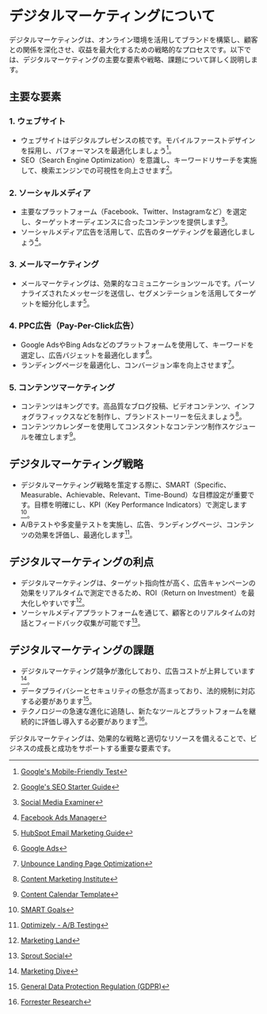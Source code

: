 # デジタルマーケティングについて

デジタルマーケティングは、オンライン環境を活用してブランドを構築し、顧客との関係を深化させ、収益を最大化するための戦略的なプロセスです。以下では、デジタルマーケティングの主要な要素や戦略、課題について詳しく説明します。

## 主要な要素

### 1. ウェブサイト

- ウェブサイトはデジタルプレゼンスの核です。モバイルファーストデザインを採用し、パフォーマンスを最適化しましょう[^1^]。
- SEO（Search Engine Optimization）を意識し、キーワードリサーチを実施して、検索エンジンでの可視性を向上させます[^2^]。

### 2. ソーシャルメディア

- 主要なプラットフォーム（Facebook、Twitter、Instagramなど）を選定し、ターゲットオーディエンスに合ったコンテンツを提供します[^3^]。
- ソーシャルメディア広告を活用して、広告のターゲティングを最適化しましょう[^4^]。

### 3. メールマーケティング

- メールマーケティングは、効果的なコミュニケーションツールです。パーソナライズされたメッセージを送信し、セグメンテーションを活用してターゲットを細分化します[^5^]。

### 4. PPC広告（Pay-Per-Click広告）

- Google AdsやBing Adsなどのプラットフォームを使用して、キーワードを選定し、広告バジェットを最適化します[^6^]。
- ランディングページを最適化し、コンバージョン率を向上させます[^7^]。

### 5. コンテンツマーケティング

- コンテンツはキングです。高品質なブログ投稿、ビデオコンテンツ、インフォグラフィックスなどを制作し、ブランドストーリーを伝えましょう[^8^]。
- コンテンツカレンダーを使用してコンスタントなコンテンツ制作スケジュールを確立します[^9^]。

## デジタルマーケティング戦略

- デジタルマーケティング戦略を策定する際に、SMART（Specific、Measurable、Achievable、Relevant、Time-Bound）な目標設定が重要です。目標を明確にし、KPI（Key Performance Indicators）で測定します[^10^]。
- A/Bテストや多変量テストを実施し、広告、ランディングページ、コンテンツの効果を評価し、最適化します[^11^]。

## デジタルマーケティングの利点

- デジタルマーケティングは、ターゲット指向性が高く、広告キャンペーンの効果をリアルタイムで測定できるため、ROI（Return on Investment）を最大化しやすいです[^12^]。
- ソーシャルメディアプラットフォームを通じて、顧客とのリアルタイムの対話とフィードバック収集が可能です[^13^]。

## デジタルマーケティングの課題

- デジタルマーケティング競争が激化しており、広告コストが上昇しています[^14^]。
- データプライバシーとセキュリティの懸念が高まっており、法的規制に対応する必要があります[^15^]。
- テクノロジーの急速な進化に追随し、新たなツールとプラットフォームを継続的に評価し導入する必要があります[^16^]。

デジタルマーケティングは、効果的な戦略と適切なリソースを備えることで、ビジネスの成長と成功をサポートする重要な要素です。

[^1^]: [Google's Mobile-Friendly Test](https://search.google.com/test/mobile-friendly)
[^2^]: [Google's SEO Starter Guide](https://support.google.com/webmasters/answer/7451184)
[^3^]: [Social Media Examiner](https://www.socialmediaexaminer.com/)
[^4^]: [Facebook Ads Manager](https://www.facebook.com/business/ads)
[^5^]: [HubSpot Email Marketing Guide](https://www.hubspot.com/email-marketing)
[^6^]: [Google Ads](https://ads.google.com/)
[^7^]: [Unbounce Landing Page Optimization](https://unbounce.com/landing-page-articles/landing-page-optimization/)
[^8^]: [Content Marketing Institute](https://contentmarketinginstitute.com/)
[^9^]: [Content Calendar Template](https://coschedule.com/marketing-calendar)
[^10^]: [SMART Goals](https://www.projectsmart.co.uk/smart-goals.php)
[^11^]: [Optimizely - A/B Testing](https://www.optimizely.com/ab-testing/)
[^12^]: [Marketing Land](https://marketingland.com/)
[^13^]: [Sprout Social](https://sproutsocial.com/insights/social-media-engagement/)
[^14^]: [Marketing Dive](https://www.marketingdive.com/)
[^15^]: [General Data Protection Regulation (GDPR)](https://gdpr.eu/)
[^16^]: [Forrester Research](https://go.forrester.com/research/)
